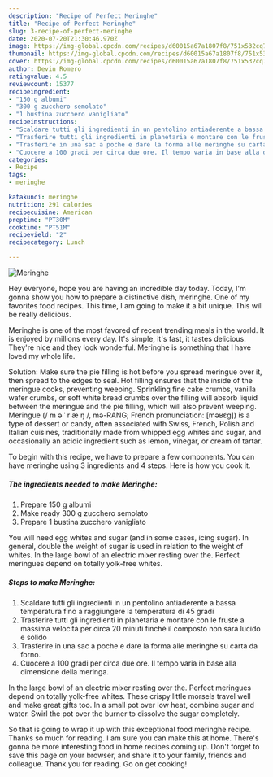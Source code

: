```yaml
---
description: "Recipe of Perfect Meringhe"
title: "Recipe of Perfect Meringhe"
slug: 3-recipe-of-perfect-meringhe
date: 2020-07-20T21:30:46.970Z
image: https://img-global.cpcdn.com/recipes/d60015a67a1807f8/751x532cq70/meringhe-recipe-main-photo.jpg
thumbnail: https://img-global.cpcdn.com/recipes/d60015a67a1807f8/751x532cq70/meringhe-recipe-main-photo.jpg
cover: https://img-global.cpcdn.com/recipes/d60015a67a1807f8/751x532cq70/meringhe-recipe-main-photo.jpg
author: Devin Romero
ratingvalue: 4.5
reviewcount: 15377
recipeingredient:
- "150 g albumi"
- "300 g zucchero semolato"
- "1 bustina zucchero vanigliato"
recipeinstructions:
- "Scaldare tutti gli ingredienti in un pentolino antiaderente a bassa temperatura fino a raggiungere la temperatura di 45 gradi"
- "Trasferire tutti gli ingredienti in planetaria e montare con le fruste a massima velocità per circa 20 minuti finché il composto non sarà lucido e solido"
- "Trasferire in una sac a poche e dare la forma alle meringhe su carta da forno."
- "Cuocere a 100 gradi per circa due ore. Il tempo varia in base alla dimensione della meringa."
categories:
- Recipe
tags:
- meringhe

katakunci: meringhe 
nutrition: 291 calories
recipecuisine: American
preptime: "PT30M"
cooktime: "PT51M"
recipeyield: "2"
recipecategory: Lunch

---
```



![Meringhe](https://img-global.cpcdn.com/recipes/d60015a67a1807f8/751x532cq70/meringhe-recipe-main-photo.jpg)

Hey everyone, hope you are having an incredible day today. Today, I'm gonna show you how to prepare a distinctive dish, meringhe. One of my favorites food recipes. This time, I am going to make it a bit unique. This will be really delicious.

Meringhe is one of the most favored of recent trending meals in the world. It is enjoyed by millions every day. It's simple, it's fast, it tastes delicious. They're nice and they look wonderful. Meringhe is something that I have loved my whole life.

Solution: Make sure the pie filling is hot before you spread meringue over it, then spread to the edges to seal. Hot filling ensures that the inside of the meringue cooks, preventing weeping. Sprinkling fine cake crumbs, vanilla wafer crumbs, or soft white bread crumbs over the filling will absorb liquid between the meringue and the pie filling, which will also prevent weeping. Meringue (/ m ə ˈ r æ ŋ /, mə-RANG; French pronunciation: [məʁɛ̃ɡ]) is a type of dessert or candy, often associated with Swiss, French, Polish and Italian cuisines, traditionally made from whipped egg whites and sugar, and occasionally an acidic ingredient such as lemon, vinegar, or cream of tartar.


To begin with this recipe, we have to prepare a few components. You can have meringhe using 3 ingredients and 4 steps. Here is how you cook it.

<!--inarticleads1-->

##### The ingredients needed to make Meringhe:

1. Prepare 150 g albumi
1. Make ready 300 g zucchero semolato
1. Prepare 1 bustina zucchero vanigliato


You will need egg whites and sugar (and in some cases, icing sugar). In general, double the weight of sugar is used in relation to the weight of whites. In the large bowl of an electric mixer resting over the. Perfect meringues depend on totally yolk-free whites. 

<!--inarticleads2-->

##### Steps to make Meringhe:

1. Scaldare tutti gli ingredienti in un pentolino antiaderente a bassa temperatura fino a raggiungere la temperatura di 45 gradi
1. Trasferire tutti gli ingredienti in planetaria e montare con le fruste a massima velocità per circa 20 minuti finché il composto non sarà lucido e solido
1. Trasferire in una sac a poche e dare la forma alle meringhe su carta da forno.
1. Cuocere a 100 gradi per circa due ore. Il tempo varia in base alla dimensione della meringa.


In the large bowl of an electric mixer resting over the. Perfect meringues depend on totally yolk-free whites. These crispy little morsels travel well and make great gifts too. In a small pot over low heat, combine sugar and water. Swirl the pot over the burner to dissolve the sugar completely. 

So that is going to wrap it up with this exceptional food meringhe recipe. Thanks so much for reading. I am sure you can make this at home. There's gonna be more interesting food in home recipes coming up. Don't forget to save this page on your browser, and share it to your family, friends and colleague. Thank you for reading. Go on get cooking!
